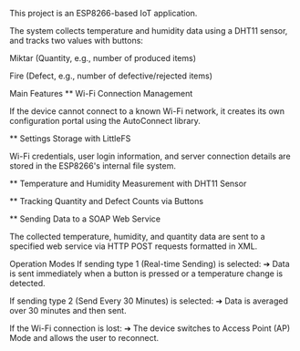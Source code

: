 This project is an ESP8266-based IoT application.

The system collects temperature and humidity data using a DHT11 sensor, and tracks two values with buttons:

Miktar (Quantity, e.g., number of produced items)

Fire (Defect, e.g., number of defective/rejected items)

Main Features
** Wi-Fi Connection Management

If the device cannot connect to a known Wi-Fi network, it creates its own configuration portal using the AutoConnect library.

** Settings Storage with LittleFS

Wi-Fi credentials, user login information, and server connection details are stored in the ESP8266's internal file system.

** Temperature and Humidity Measurement with DHT11 Sensor

** Tracking Quantity and Defect Counts via Buttons

** Sending Data to a SOAP Web Service

The collected temperature, humidity, and quantity data are sent to a specified web service via HTTP POST requests formatted in XML.

Operation Modes
If sending type 1 (Real-time Sending) is selected:
➔ Data is sent immediately when a button is pressed or a temperature change is detected.

If sending type 2 (Send Every 30 Minutes) is selected:
➔ Data is averaged over 30 minutes and then sent.

If the Wi-Fi connection is lost:
➔ The device switches to Access Point (AP) Mode and allows the user to reconnect.

